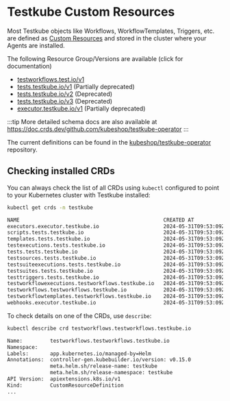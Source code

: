 # Testkube Custom Resources

Most Testkube objects like Workflows, WorkflowTemplates, Triggers, etc. are 
defined as [Custom Resources](https://kubernetes.io/docs/concepts/extend-kubernetes/api-extension/custom-resources/)
and stored in the cluster where your Agents are installed.

The following Resource Group/Versions are available (click for documentation)

- [testworkflows.test.io/v1](crds/testworkflows.testkube.io-v1)
- [tests.testkube.io/v1](crds/tests.testkube.io-v1.md) (Partially deprecated)
- [tests.testkube.io/v2](crds/tests.testkube.io-v2.md) (Deprecated)
- [tests.testkube.io/v3](crds/tests.testkube.io-v3.md) (Deprecated)
- [executor.testkube.io/v1](crds/executor.testkube.io-v1.md) (Partially deprecated)

:::tip
More detailed schema docs are also available at https://doc.crds.dev/github.com/kubeshop/testkube-operator
:::

The current definitions can be found in the [kubeshop/testkube-operator](https://github.com/kubeshop/testkube-operator/tree/main/config/crd) repository.

## Checking installed CRDs

You can always check the list of all CRDs using `kubectl` configured to point to your Kubernetes cluster 
with Testkube installed:

```sh
kubectl get crds -n testkube
```

```sh title="Expected output:"
NAME                                               CREATED AT
executors.executor.testkube.io                     2024-05-31T09:53:09Z
scripts.tests.testkube.io                          2024-05-31T09:53:09Z
templates.tests.testkube.io                        2024-05-31T09:53:09Z
testexecutions.tests.testkube.io                   2024-05-31T09:53:09Z
tests.tests.testkube.io                            2024-05-31T09:53:09Z
testsources.tests.testkube.io                      2024-05-31T09:53:09Z
testsuiteexecutions.tests.testkube.io              2024-05-31T09:53:09Z
testsuites.tests.testkube.io                       2024-05-31T09:53:09Z
testtriggers.tests.testkube.io                     2024-05-31T09:53:09Z
testworkflowexecutions.testworkflows.testkube.io   2024-05-31T09:53:09Z
testworkflows.testworkflows.testkube.io            2024-05-31T09:53:09Z
testworkflowtemplates.testworkflows.testkube.io    2024-05-31T09:53:09Z
webhooks.executor.testkube.io                      2024-05-31T09:53:09Z
```

To check details on one of the CRDs, use `describe`:

```sh
kubectl describe crd testworkflows.testworkflows.testkube.io
```

```sh title="Expected output:"
Name:         testworkflows.testworkflows.testkube.io
Namespace:
Labels:       app.kubernetes.io/managed-by=Helm
Annotations:  controller-gen.kubebuilder.io/version: v0.15.0
              meta.helm.sh/release-name: testkube
              meta.helm.sh/release-namespace: testkube
API Version:  apiextensions.k8s.io/v1
Kind:         CustomResourceDefinition
...
```

